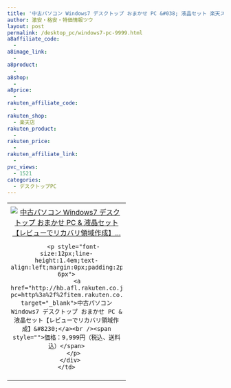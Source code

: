 ```yaml
---
title: '中古パソコン Windows7 デスクトップ おまかせ PC &#038; 液晶セット 楽天スーパーセール激安特価9,999円！送料無料！'
author: 激安・格安・特価情報ツウ
layout: post
permalink: /desktop_pc/windows7-pc-9999.html
a8affiliate_code:
  - 
a8image_link:
  - 
a8product:
  - 
a8shop:
  - 
a8price:
  - 
rakuten_affiliate_code:
  - 
rakuten_shop:
  - 楽天店
rakuten_product:
  - 
rakuten_price:
  - 
rakuten_affiliate_link:
  - 
pvc_views:
  - 1521
categories:
  - デスクトップPC
---
```

<table border="0" cellpadding="0" cellspacing="0">
  <tr>
    <td valign="top">
      <div style="border:1px none;margin:0px;padding:6px 0px;width:260px;text-align:center;float:left">
        <a href="http://hb.afl.rakuten.co.jp/hgc/136e171a.14761400.136e171b.68289d4e/?pc=http%3a%2f%2fitem.rakuten.co.jp%2fnabekin%2fh14091701%2f%3fscid%3daf_link_tbl&m=http%3a%2f%2fm.rakuten.co.jp%2fnabekin%2fi%2f10000376%2f" target="_blank"><img src="http://hbb.afl.rakuten.co.jp/hgb/?pc=http%3a%2f%2fthumbnail.image.rakuten.co.jp%2f%400_mall%2fnabekin%2fcabinet%2fimg63406866.gif%3f_ex%3d240x240&m=http%3a%2f%2fthumbnail.image.rakuten.co.jp%2f%400_mall%2fnabekin%2fcabinet%2fimg63406866.gif" alt="中古パソコン Windows7 デスクトップ おまかせ PC & 液晶セット【レビューでリカバリ領域作成】..." border="0" style="margin:0px;padding:0px" /></a> 
        
        <p style="font-size:12px;line-height:1.4em;text-align:left;margin:0px;padding:2px 6px">
          <a href="http://hb.afl.rakuten.co.jp/hgc/136e171a.14761400.136e171b.68289d4e/?pc=http%3a%2f%2fitem.rakuten.co.jp%2fnabekin%2fh14091701%2f%3fscid%3daf_link_tbl&m=http%3a%2f%2fm.rakuten.co.jp%2fnabekin%2fi%2f10000376%2f" target="_blank">中古パソコン Windows7 デスクトップ おまかせ PC & 液晶セット【レビューでリカバリ領域作成】&#8230;</a><br /><span style="">価格：9,999円（税込、送料込）</span>
        </p>
      </div>
    </td>
  </tr>
</table>